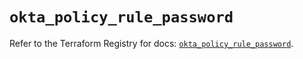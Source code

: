# `okta_policy_rule_password`

Refer to the Terraform Registry for docs: [`okta_policy_rule_password`](https://registry.terraform.io/providers/okta/okta/4.8.0/docs/resources/policy_rule_password).
